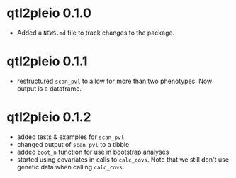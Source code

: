 # qtl2pleio 0.1.0

* Added a `NEWS.md` file to track changes to the package.

# qtl2pleio 0.1.1

* restructured `scan_pvl` to allow for more than two phenotypes. Now output is a dataframe.

# qtl2pleio 0.1.2

* added tests & examples for `scan_pvl`  
* changed output of `scan_pvl` to a tibble  
* added `boot_n` function for use in bootstrap analyses  
* started using covariates in calls to `calc_covs`. Note that we still don't use genetic data when calling `calc_covs`.  
